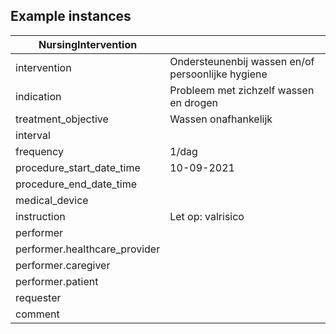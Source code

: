 ## Example instances

| NursingIntervention |                   |
|---------------------|-------------------| 
|intervention | Ondersteunenbij wassen en/of persoonlijke hygiene
|indication | Probleem met zichzelf wassen en drogen
|treatment_objective | Wassen onafhankelijk
|interval | 
|frequency | 1/dag
|procedure_start_date_time | 10-09-2021
|procedure_end_date_time | 
|medical_device | 
|instruction | Let op: valrisico
|performer | 
|performer.healthcare_provider | 
|performer.caregiver | 
|performer.patient | 
|requester | 
|comment | 